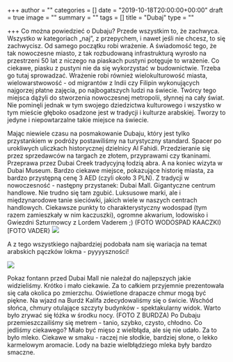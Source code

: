 +++
author = ""
categories = []
date = "2019-10-18T20:00:00+00:00"
draft = true
image = ""
summary = ""
tags = []
title = "Dubaj"
type = ""

+++
Co można powiedzieć o Dubaju? Przede wszystkim to, że zachwyca. Wszystko w kategoriach „naj”, z przepychem, i nawet jeśli nie chcesz, to się zachwycisz. Od samego początku robi wrażenie. A świadomość tego, że tak nowoczesne miasto, z tak rozbudowaną infrastrukturą wyrosło na przestrzeni 50 lat z niczego na piaskach pustyni potęguje to wrażenie. Co ciekawe, piasku z pustyni nie da się wykorzystać w budownictwie. Trzeba go tutaj sprowadzać. Wrażenie robi również wielokulturowość miasta, wielowarstwowość - od migrantów z Indii czy Filipin wykonujących najgorzej płatne zajęcia, po najbogatszych ludzi na świecie. Twórcy tego miejsca dążyli do stworzenia nowoczesnej metropolii, słynnej na cały świat. Nie pominęli jednak w tym swojego dziedzictwa kulturowego i wszystko w tym mieście głęboko osadzone jest w tradycji i kulturze arabskiej. Tworzy to jedyne i niepowtarzalne takie miejsce na świecie.

Mając niewiele czasu na posmakowanie Dubaju, który jest tylko przystankiem w podróży postawiliśmy na turystyczny standard. Spacer po urokliwych uliczkach historycznej dzielnicy Al Fahidi. Przedzieranie się przez sprzedawców na targach ze złotem, przyprawami czy tkaninami. Przeprawa przez Dubai Creek tradycyjną łodzią abra. A na koniec wizyta w Dubai Museum. Bardzo ciekawe miejsce, pokazujące historię miasta, za bardzo przystępną cenę 3 AED (czyli około 3 PLN). Z tradycji w nowoczesność - następny przystanek: Dubai Mall. Gigantyczne centrum handlowe. Nie trudno się tam zgubić. Luksusowe marki, ale i międzynarodowe tanie sieciówki, jakich wiele w naszych centrach handlowych. Ciekawsze punkty to charakterystyczny wodospad (tym razem zamieszkały w nim kaczuszki), ogromne akwarium, lodowisko i Gwiezdni Szturmowcy z Lordem Vaderem ;) (FOTO WODOSPAD KAACZKI) \[FOTO VADER}
![](/uploads/11AEA81B-CE9D-456F-BF4F-BF7A9F52C5BE.jpeg)

A z tego wszystkiego najbardziej podobała nam się wariacja na temat arabskich pączków lokma - pyyyyszności! 

![](/uploads/CPR_0609_2.jpg)

Pokaz fontann przed Dubai Mall nie należał do najlepszych jakie widzieliśmy. Krótko i mało ciekawie. Za to całkiem przyjemnie prezentowała się cała okolica po zmierzchu. Oświetlone drapacze chmur mogą być piękne. Na wjazd na Burdż Kalifa zdecydowaliśmy się o świcie. Wschód słońca, chmury otulające szczyty budynków -  spektakularny widok. Warto było zrywać się łóżka w środku nocy. (FOTO Z BURDZA) Po Dubaju przemieszczailiśmy się metrem - tanio, szybko, czysto, chłodno. Co jedliśmy ciekawego? Miało być mięso z wielbłąda, ale się nie udało. Za to było mleko. Ciekawe w smaku - raczej nie słodkie, bardziej słone, o lekko karmelowym aromacie. Lody na bazie wielbłądziego mleka były bardzo smaczne.